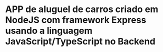 # APP de aluguel de carros criado em NodeJS com framework Express usando a linguagem JavaScript/TypeScript no Backend

